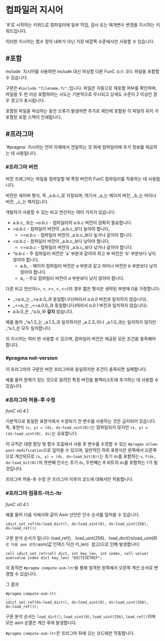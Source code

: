 # 컴파일러 지시어

'#'로 시작하는 키워드로 컴파일러에 일부 작업, 검사 또는 매개변수 변경을 지시하는 키워드입니다.

이러한 지시어는 함수 정의 내부가 아닌 가장 바깥쪽 수준에서만 사용할 수 있습니다.

## #포함

include\` 지시어를 사용하면 include 대신 파싱할 다른 FunC 소스 코드 파일을 포함할 수 있습니다.

구문은 `#include "filename.fc";`입니다. 파일은 자동으로 재포함 여부를 확인하며,
파일을 두 번 이상 포함하려는 시도는 기본적으로 무시되고 상세도 수준이 2 이상인 경우 경고가 표시됩니다.

포함된 파일을 파싱하는 동안 오류가 발생하면 추가로 체인에 포함된 각 파일의 위치
가 포함된 포함 스택이 인쇄됩니다.

## #프라그마

'#pragma\` 지시어는 언어 자체에서 전달하는 것 외에 컴파일러에 추가 정보를 제공하는 데 사용됩니다.

### #프라그마 버전

버전 프래그마는 파일을 컴파일할 때 특정 버전의 FunC 컴파일러를 적용하는 데 사용됩니다.

버전은 세미버 형식, 즉 _a.b.c_로 지정되며, 여기서 _a_는 메이저 버전, _b_는 마이너 버전, _c_는 패치입니다.

개발자가 사용할 수 있는 비교 연산자는 여러 가지가 있습니다:

- a.b.c_ 또는 *=a.b.c* - 컴파일러의 *a.b.c* 버전이 정확히 필요합니다.
- *>a.b.c* - 컴파일러 버전이 _a.b.c_보다 높아야 합니다,
  - *>=a.b.c* - 컴파일러 버전이 _a.b.c_보다 높거나 같아야 합니다.
- *\<a.b.c* - 컴파일러 버전이 _a.b.c_보다 낮아야 합니다,
  - *<=a.b.c* - 컴파일러 버전이 _a.b.c_보다 낮거나 같아야 합니다.
- *^a.b.c* - 주 컴파일러 버전은 'a' 부분과 같아야 하고 부 버전은 'b' 부분보다 낮지 않아야 합니다,
  - a.b_ - 메이저 컴파일러 버전은 *a* 부분과 같고 마이너 버전은 *b* 부분보다 낮지 않아야 합니다.
  - a_ - 주요 컴파일러 버전이 *a* 부분보다 낮지 않아야 합니다.

다른 비교 연산자(*=*, *>*, *>=*, *<*, *<=*)의 경우 짧은 형식은 생략된 부분에 0을 가정합니다:

- _>a.b_는 _>a.b.0_과 동일합니다(따라서 *a.b.0* 버전과 일치하지 않습니다).
- _<=a_는 _<=a.0.0_과 동일합니다(따라서 *a.0.1* 버전과 일치하지 않습니다).
- a.b.0_은 _^a.b_와 **같지** 않습니다.

예를 들어 _^a.1.2_는 _a.1.3_과 일치하지만 _a.2.3_이나 _a.1.0_과는 일치하지 않지만 _^a.1_은 모두 일치합니다.

이 지시어는 여러 번 사용할 수 있으며, 컴파일러 버전은 제공된 모든 조건을 충족해야 합니다.

### #pragma not-version

이 프라그마의 구문은 버전 프라그마와 동일하지만 조건이 충족되면 실패합니다.

예를 들어 문제가 있는 것으로 알려진 특정 버전을 블랙리스트에 추가하는 데 사용할 수 있습니다.

### #프라그마 허용-후 수정

*funC v0.4.1*.

기본적으로 동일한 표현식에서 수정되기 전 변수를 사용하는 것은 금지되어 있습니다. 즉, 표현식 `(x, y) = (ds, ds~load_uint(8))`는 컴파일되지 않지만 `(x, y) = (ds~load_uint(8), ds)`는 유효합니다.

이 규칙은 대량 할당 및 함수 호출에서 사용 후 변수를 수정할 수 있는 `#pragma allow-post-modification`으로 덮어쓸 수 있으며, 일반적인 하위 표현식은 왼쪽에서 오른쪽으로 계산되므로 `(x, y) = (ds, ds~load_bit(8))`는 초기 `ds`를 포함하는 `x`, `f(ds, ds~load_bit(8))`의 첫번째 인수는 초기 `ds`, 두번째는 8 비트의 `ds`를 포함하는 `f`가 될 것입니다.

프라그마 허용-후 수정\`은 프라그마 이후의 코드에 대해서만 작동합니다.

### #프라그마 컴퓨트-아스-ltr

*funC v0.4.1*.

예를 들어 다음 식에서와 같이 Asm 선언은 인수 순서를 덮어쓸 수 있습니다.

```func
idict_set_ref(ds~load_dict(), ds~load_uint(8), ds~load_uint(256), ds~load_ref())
```

구문 분석 순서가 됩니다: load_ref()`, `load_uint(256)`, `load_dict()`및`load_uint(8)`은 다음 asm 선언(`asm(값 인덱스 딕션 키_len)\` 참고)으로 인해 발생합니다:

```func
cell idict_set_ref(cell dict, int key_len, int index, cell value) asm(value index dict key_len) "DICTISETREF";
```

이 동작은 `#pragma compute-asm-ltr`을 통해 엄격한 왼쪽에서 오른쪽 계산 순서로 변경할 수 있습니다.

그 결과

```func
#pragma compute-asm-ltr
...
idict_set_ref(ds~load_dict(), ds~load_uint(8), ds~load_uint(256), ds~load_ref());
```

구문 분석 순서는 `load_dict()`, `load_uint(8)`, `load_uint(256)`, `load_ref()`이며 모든 asm 순열은 계산 후에 발생합니다.

`#pragma compute-asm-ltr`은 프라그마 뒤에 오는 코드에만 작동합니다.

